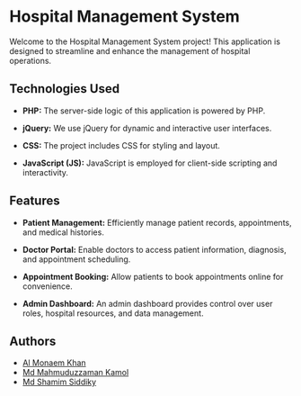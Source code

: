 # Hospital Management System

Welcome to the Hospital Management System project! This application is designed to streamline and enhance the management of hospital operations.

## Technologies Used

- **PHP:** The server-side logic of this application is powered by PHP.

- **jQuery:** We use jQuery for dynamic and interactive user interfaces.

- **CSS:** The project includes CSS for styling and layout.

- **JavaScript (JS):** JavaScript is employed for client-side scripting and interactivity.

## Features

- **Patient Management:** Efficiently manage patient records, appointments, and medical histories.

- **Doctor Portal:** Enable doctors to access patient information, diagnosis, and appointment scheduling.

- **Appointment Booking:** Allow patients to book appointments online for convenience.

- **Admin Dashboard:** An admin dashboard provides control over user roles, hospital resources, and data management.

## Authors

- [Al Monaem Khan](https://github.com/al-monaem)
- [Md Mahmuduzzaman Kamol](https://github.com/mahmud0x)
- [Md Shamim Siddiky](https://github.com/MdShamimSiddiky)
